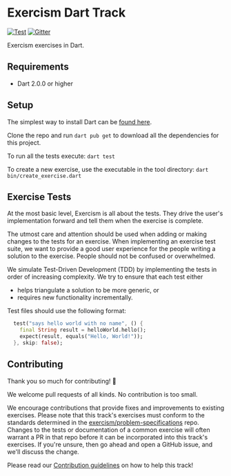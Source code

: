 # Exercism Dart Track

[![Test](https://github.com/exercism/dart/actions/workflows/test.yml/badge.svg)](https://github.com/exercism/dart/actions/workflows/test.yml) [![Gitter](https://badges.gitter.im/exercism/dart.svg)](https://gitter.im/exercism/dart?utm_source=badge&utm_medium=badge&utm_campaign=pr-badge)

Exercism exercises in Dart.

## Requirements

* Dart 2.0.0 or higher

## Setup

The simplest way to install Dart can be [found here](docs/INSTALLATION.md).

Clone the repo and run `dart pub get` to download all the dependencies for this project.

To run all the tests execute: `dart test`

To create a new exercise, use the executable in the tool directory: `dart bin/create_exercise.dart`

## Exercise Tests

At the most basic level, Exercism is all about the tests. They drive the user's implementation forward and tell them when the exercise is complete.

The utmost care and attention should be used when adding or making changes to the tests for an exercise. When implementing an exercise test suite, we want to provide a good user experience for the people writing a solution to the exercise. People should not be confused or overwhelmed.

We simulate Test-Driven Development (TDD) by implementing the tests in order of increasing complexity. We try to ensure that each test either

- helps triangulate a solution to be more generic, or
- requires new functionality incrementally.

Test files should use the following format:

```dart
  test("says hello world with no name", () {
    final String result = helloWorld.hello();
    expect(result, equals("Hello, World!"));
  }, skip: false);
```

## Contributing

Thank you so much for contributing! :tada:

We welcome pull requests of all kinds. No contribution is too small.

We encourage contributions that provide fixes and improvements to existing exercises. Please note that this track's exercises must conform to the standards determined in the [exercism/problem-specifications](https://github.com/exercism/problem-specifications) repo. Changes to the tests or documentation of a common exercise will often warrant a PR in that repo before it can be incorporated into this track's exercises. If you're unsure, then go ahead and open a GitHub issue, and we'll discuss the change.

Please read our [Contribution guidelines](CONTRIBUTING.md) on how to help this track!
